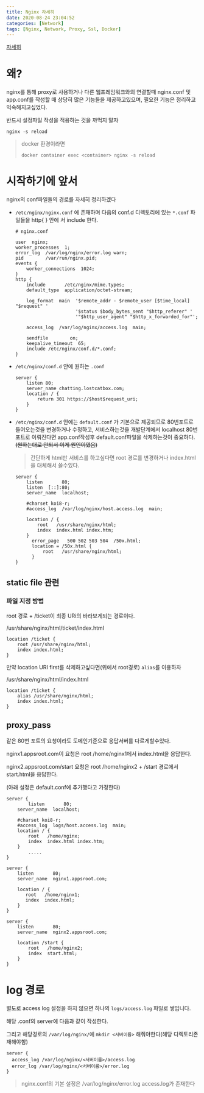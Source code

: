```yaml
---
title: Nginx 자세히
date: 2020-08-24 23:04:52
categories: [Network]
tags: [Nginx, Network, Proxy, Ssl, Docker]
---
```


[자세히](https://sarc.io/index.php/nginx/61-nginx-nginx-conf)

# 왜?

nginx를 통해 proxy로 사용하거나 다른 웹프레임워크와의 연결할때 nginx.conf 및 app.conf를 작성할 때 상당히 많은 기능들을 제공하고있으며, 필요한 기능은 정리하고 익숙해지고싶었다.

반드시 설정파일 작성을 적용하는 것을 까먹지 말자

`nginx -s reload`

> docker 환경이라면
>
> `docker container exec <container> nginx -s reload`

# 시작하기에 앞서

nginx의 conf파일들의 경로를 자세히 정리하겠다

- `/etc/nginx/nginx.conf` 에 존재하며 다음의 conf.d 디렉토리에 있는 `*.conf` 파일들을 http{ } 안에 서 include 한다.

  ```
  # nginx.conf
  
  user  nginx;
  worker_processes  1;
  error_log  /var/log/nginx/error.log warn;
  pid        /var/run/nginx.pid;
  events {
      worker_connections  1024;
  }
  http {
      include       /etc/nginx/mime.types;
      default_type  application/octet-stream;
  
      log_format  main  '$remote_addr - $remote_user [$time_local] "$request" '
                        '$status $body_bytes_sent "$http_referer" '
                        '"$http_user_agent" "$http_x_forwarded_for"';
  
      access_log  /var/log/nginx/access.log  main;
  
      sendfile        on;
      keepalive_timeout  65;
      include /etc/nginx/conf.d/*.conf;
  }
  ```

- `/etc/nginx/conf.d` 안에 원하는 `.conf` 

  ```
  server {
      listen 80;
      server_name chatting.lostcatbox.com;
      location / {
          return 301 https://$host$request_uri;
      }
  }
  ```

- `/etc/nginx/conf.d` 안에는 `default.conf` 가 기본으로 제공되므로 80번포트로 들어오는것을 변경하거나 수정하고, 서비스하는것을 개발단계에서 localhost 80번 포트로 이뤄진다면 app.conf작성후 default.conf파일을 삭제하는것이 중요하다. ~~(원하는대로 안되서 이게 원인이였음)~~

  > 간단하게 html만 서비스를 하고싶다면 root 경로를 변경하거나 index.html을 대체해서 쓸수있다.

  

  ```
  server {
      listen       80;
      listen  [::]:80;
      server_name  localhost;
  
      #charset koi8-r;
      #access_log  /var/log/nginx/host.access.log  main;
  
      location / {
          root   /usr/share/nginx/html;
          index  index.html index.htm;
      }
  		error_page   500 502 503 504  /50x.html;
  		location = /50x.html {
      		root   /usr/share/nginx/html;
  		}
  }
  ```

##  static file 관련

### 파일 지정 방법

root 경로 + /ticket이 최종 URi의 바라보게되는 경로이다.

/usr/share/nginx/html/ticket/index.html

```
location /ticket {
    root /usr/share/nginx/html;
    index index.html;
}
```

만약 location URI first를 삭제하고싶다면(위에서 root경로) `alias`를 이용하자

/usr/share/nginx/html/index.html

```
location /ticket {
    alias /usr/share/nginx/html;
    index index.html;
}
```



## proxy_pass

같은 80번 포트의 요청이라도 도메인기준으로 응답서버를 다르게할수있다.

nginx1.appsroot.com이 요청은 root  /home/nginx1에서 index.html을 응답한다.

nginx2.appsroot.com/start 요청은 root /home/nginx2 + /start 경로에서 start.html을 응답한다.

(아래 설정은 default.conf에 추가했다고 가정한다)

```
server {
		listen       80;
    server_name  localhost;
    
    #charset koi8-r;
    #access_log  logs/host.access.log  main;
    location / {
        root   /home/nginx;
        index  index.html index.htm;
    }
        .....    
}

server {
    listen       80;
    server_name  nginx1.appsroot.com;
    
    location / {
       root   /home/nginx1;
       index  index.html;
    }
}

server {
    listen       80;
    server_name  nginx2.appsroot.com;
    
    location /start {
        root   /home/nginx2;
        index  start.html;
    }
}
```



# log 경로

별도로 access log 설정을 하지 않으면 하나의 `logs/access.log` 파일로 쌓입니다.

해당 .conf의 server에 다음과 같이 작성한다.

그리고 해당경로의 `/var/log/nginx/`에 `mkdir <서버이름>` 해줘야한다(해당 디렉토리존재해야함)

```
server {
  access_log /var/log/nginx/<서버이름>/access.log
  error_log /var/log/nginx/<서버이름>/error.log
}
```

> nginx.conf의 기본 설정은 /var/log/nginx/error.log access.log가 존재한다



